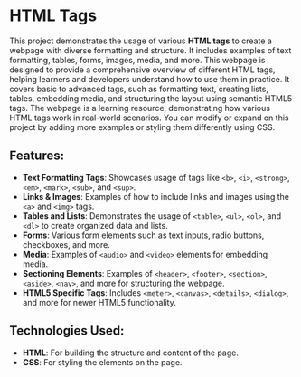 # HTML Tags 

This project demonstrates the usage of various **HTML tags** to create a webpage with diverse formatting and structure. It includes examples of text formatting, tables, forms, images, media, and more.
This webpage is designed to provide a comprehensive overview of different HTML tags, helping learners and developers understand how to use them in practice. It covers basic to advanced tags, such as formatting text, creating lists, tables, embedding media, and structuring the layout using semantic HTML5 tags.
The webpage is a learning resource, demonstrating how various HTML tags work in real-world scenarios. You can modify or expand on this project by adding more examples or styling them differently using CSS.

## Features:
- **Text Formatting Tags**: Showcases usage of tags like `<b>`, `<i>`, `<strong>`, `<em>`, `<mark>`, `<sub>`, and `<sup>`.
- **Links & Images**: Examples of how to include links and images using the `<a>` and `<img>` tags.
- **Tables and Lists**: Demonstrates the usage of `<table>`, `<ul>`, `<ol>`, and `<dl>` to create organized data and lists.
- **Forms**: Various form elements such as text inputs, radio buttons, checkboxes, and more.
- **Media**: Examples of `<audio>` and `<video>` elements for embedding media.
- **Sectioning Elements**: Examples of `<header>`, `<footer>`, `<section>`, `<aside>`, `<nav>`, and more for structuring the webpage.
- **HTML5 Specific Tags**: Includes `<meter>`, `<canvas>`, `<details>`, `<dialog>`, and more for newer HTML5 functionality.
  
## Technologies Used:
- **HTML**: For building the structure and content of the page.
- **CSS**: For styling the elements on the page.


